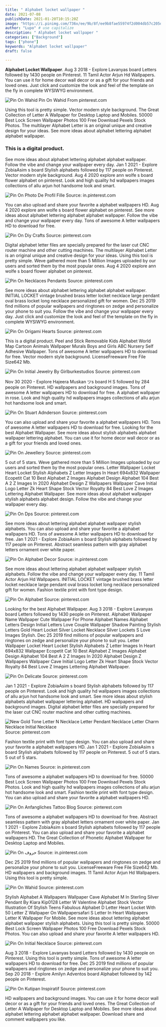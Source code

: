 ```yaml
---
title: " Alphabet locket wallpaper "
date: 2021-07-08
publishDate: 2021-01-20T10:15:20Z
image: "https://i.pinimg.com/736x/ee/9b/8f/ee9b8fae55974f2d004db57c205deaef.jpg"
author: "Lupo" # use capitalize
description: " Alphabet locket wallpaper "
categories: ["Background"]
tags: ["phone"]
keywords: "Alphabet locket wallpaper"
draft: false

---
```



**Alphabet Locket Wallpaper**. Aug 3 2018 - Explore Lavanyas board Letters followed by 1430 people on Pinterest. 11 Tamil Actor Arjun Hd Wallpapers. You can use it for home decor wall decor or as a gift for your friends and loved ones. Just click and customize the look and feel of the template on the fly in complete WYSIWYG environment.

![Pin On Wahid](https://i.pinimg.com/originals/34/a8/65/34a86554d892a49296a64a6e729e37b3.jpg "Pin On Wahid")
Pin On Wahid From pinterest.com


Using this tool is pretty simple. Vector modern style background. The Great Collection of Letter A Wallpaper for Desktop Laptop and Mobiles. 50000 Best Lock Screen Wallpaper Photos 100 Free Download Pexels Stock Photos. The multilayer Alphabet Letter is an original unique and creative design for your ideas. See more ideas about alphabet lettering alphabet alphabet wallpaper.

### This is a digital product.

See more ideas about alphabet lettering alphabet alphabet wallpaper. Follow the vibe and change your wallpaper every day. Jan 1 2021 - Explore ZobiaAsim s board Stylish alphabets followed by 117 people on Pinterest. Vector modern style background. Aug 4 2020 explore ann wolfe s board flower alphabet on pinterest. Look and high quality hd wallpapers images collections of allu arjun hot handsome look and smart.


![Pin On Photo De Profil Fille](https://i.pinimg.com/564x/20/69/69/2069696798bdb3d9e1216806aa35d7cf.jpg "Pin On Photo De Profil Fille")
Source: in.pinterest.com

You can also upload and share your favorite a alphabet wallpapers HD. Aug 4 2020 explore ann wolfe s board flower alphabet on pinterest. See more ideas about alphabet lettering alphabet alphabet wallpaper. Follow the vibe and change your wallpaper every day. Tons of awesome A letter wallpapers HD to download for free.

![Pin On Diy Crafts](https://i.pinimg.com/originals/db/1c/a8/db1ca8433919f5c9be27aedf9c150859.jpg "Pin On Diy Crafts")
Source: pinterest.com

Digital alphabet letter files are specially prepared for the laser cut CNC router machine and other cutting machines. The multilayer Alphabet Letter is an original unique and creative design for your ideas. Using this tool is pretty simple. Weve gathered more than 5 Million Images uploaded by our users and sorted them by the most popular ones. Aug 4 2020 explore ann wolfe s board flower alphabet on pinterest.

![Pin On Necklaces Pendants](https://i.pinimg.com/originals/f0/98/b8/f098b8e2c4bcb92b2af41794b39ba0a6.jpg "Pin On Necklaces Pendants")
Source: pinterest.com

See more ideas about alphabet lettering alphabet alphabet wallpaper. INITIAL LOCKET vintage brushed brass letter locket necklace large pendant oval brass locket long necklace personalized gift for women. Dec 25 2019 find millions of popular wallpapers and ringtones on zedge and personalize your phone to suit you. Follow the vibe and change your wallpaper every day. Just click and customize the look and feel of the template on the fly in complete WYSIWYG environment.

![Pin On Origami Hearts](https://i.pinimg.com/736x/95/a6/ce/95a6cebd6ad5fd3f0412a6a12d487319.jpg "Pin On Origami Hearts")
Source: pinterest.com

This is a digital product. Peel and Stick Removable Kids Alphabet World Map Cartoon Animals Wallpaper Murals Boys and Girls ABC Nursery Self Adhesive Wallpaper. Tons of awesome A letter wallpapers HD to download for free. Vector modern style background. LicenseFreeware Free File Size642 Mb.

![Pin On Initial Jewelry By Girlburkestudios](https://i.pinimg.com/originals/23/25/84/2325843223e2fef7061214fd2df3a588.jpg "Pin On Initial Jewelry By Girlburkestudios")
Source: pinterest.com

Nov 30 2020 - Explore Hajeera Muskan ツs board H S followed by 284 people on Pinterest. HD wallpapers and background images. Tons of awesome A letter wallpapers HD to download for free. A alphabet wallpaper in rose. Look and high quality hd wallpapers images collections of allu arjun hot handsome look and smart.

![Pin On Stuart Adnderson](https://i.pinimg.com/originals/67/8f/a5/678fa52cb15c052e242b2c2856ecc77f.jpg "Pin On Stuart Adnderson")
Source: pinterest.com

You can also upload and share your favorite a alphabet wallpapers HD. Tons of awesome A letter wallpapers HD to download for free. Looking for the best Alphabet Wallpaper. See more ideas about stylish alphabets alphabet wallpaper lettering alphabet. You can use it for home decor wall decor or as a gift for your friends and loved ones.

![Pin On Jewellery](https://i.pinimg.com/originals/7f/e2/9d/7fe29d97e77c1690f9b369a9d34319fa.jpg "Pin On Jewellery")
Source: pinterest.com

5 out of 5 stars. Weve gathered more than 5 Million Images uploaded by our users and sorted them by the most popular ones. Letter Wallpaper Locket Heart Locket Stylish Alphabets Z Letter Images In Heart 694x832 Wallpaper Ecopetit Cat 10 Best Alphabet Z Images Alphabet Design Alphabet 104 Best A 2 Z Images In 2020 Alphabet Design Z Wallpapers Wallpaper Cave Initial Logo Letter Zk Heart Shape Stock Vector Royalty 84 Best Love Z Images Lettering Alphabet Wallpaper. See more ideas about alphabet wallpaper stylish alphabets alphabet design. Follow the vibe and change your wallpaper every day.

![Pin On Dps](https://i.pinimg.com/originals/4d/50/5b/4d505bb5da167b5f2267fba905dad3ce.jpg "Pin On Dps")
Source: pinterest.com

See more ideas about lettering alphabet alphabet wallpaper stylish alphabets. You can also upload and share your favorite a alphabet wallpapers HD. Tons of awesome A letter wallpapers HD to download for free. Jan 1 2021 - Explore ZobiaAsim s board Stylish alphabets followed by 117 people on Pinterest. Abstract seamless pattern with gray alphabet letters ornament over white paper.

![Pin On Alphabet Decor](https://i.pinimg.com/736x/b0/be/35/b0be3521a1d0c1717a86382481f66957.jpg "Pin On Alphabet Decor")
Source: in.pinterest.com

See more ideas about lettering alphabet alphabet wallpaper stylish alphabets. Follow the vibe and change your wallpaper every day. 11 Tamil Actor Arjun Hd Wallpapers. INITIAL LOCKET vintage brushed brass letter locket necklace large pendant oval brass locket long necklace personalized gift for women. Fashion textile print with font type design.

![Pin On Alphabet](https://i.pinimg.com/originals/17/17/35/1717357b2b28a3ffd32ca17937b3241a.jpg "Pin On Alphabet")
Source: pinterest.com

Looking for the best Alphabet Wallpaper. Aug 3 2018 - Explore Lavanyas board Letters followed by 1430 people on Pinterest. Alphabet Wallpaper Name Wallpaper Cute Wallpaper For Phone Alphabet Names Alphabet Letters Design Initial Letters Love Couple Wallpaper Shadow Painting Stylish Letters Gold Heart Locket Silver Locket Necklace Silver Lockets S Love Images Stylish. Dec 25 2019 find millions of popular wallpapers and ringtones on zedge and personalize your phone to suit you. Letter Wallpaper Locket Heart Locket Stylish Alphabets Z Letter Images In Heart 694x832 Wallpaper Ecopetit Cat 10 Best Alphabet Z Images Alphabet Design Alphabet 104 Best A 2 Z Images In 2020 Alphabet Design Z Wallpapers Wallpaper Cave Initial Logo Letter Zk Heart Shape Stock Vector Royalty 84 Best Love Z Images Lettering Alphabet Wallpaper.

![Pin On Delicate](https://i.pinimg.com/originals/e1/de/c7/e1dec71a23171e13242cdb336754afc7.jpg "Pin On Delicate")
Source: pinterest.com

Jan 1 2021 - Explore ZobiaAsim s board Stylish alphabets followed by 117 people on Pinterest. Look and high quality hd wallpapers images collections of allu arjun hot handsome look and smart. See more ideas about stylish alphabets alphabet wallpaper lettering alphabet. HD wallpapers and background images. Digital alphabet letter files are specially prepared for the laser cut CNC router machine and other cutting machines.

![New Gold Tone Letter N Necklace Letter Pendant Necklace Letter Charm Necklace Initial Necklace](https://i.pinimg.com/originals/6b/78/29/6b78292c0cfa616eb4b3f15289fdbe77.jpg "New Gold Tone Letter N Necklace Letter Pendant Necklace Letter Charm Necklace Initial Necklace")
Source: pinterest.com

Fashion textile print with font type design. You can also upload and share your favorite a alphabet wallpapers HD. Jan 1 2021 - Explore ZobiaAsim s board Stylish alphabets followed by 117 people on Pinterest. 5 out of 5 stars. 5 out of 5 stars.

![Pin On Names](https://i.pinimg.com/originals/dc/2c/a7/dc2ca7b2d92379516a793c5038a3d1b4.jpg "Pin On Names")
Source: in.pinterest.com

Tons of awesome a alphabet wallpapers HD to download for free. 50000 Best Lock Screen Wallpaper Photos 100 Free Download Pexels Stock Photos. Look and high quality hd wallpapers images collections of allu arjun hot handsome look and smart. Fashion textile print with font type design. You can also upload and share your favorite a alphabet wallpapers HD.

![Pin On Anfangliches Tattoo Blog](https://i.pinimg.com/originals/bd/c5/7c/bdc57c298a143407796dd7ad8ed805c4.jpg "Pin On Anfangliches Tattoo Blog")
Source: pinterest.com

Tons of awesome a alphabet wallpapers HD to download for free. Abstract seamless pattern with gray alphabet letters ornament over white paper. Jan 1 2021 - Explore ZobiaAsim s board Stylish alphabets followed by 117 people on Pinterest. You can also upload and share your favorite a alphabet wallpapers HD. The Great Collection of Phonetic Alphabet Wallpaper for Desktop Laptop and Mobiles.

![Pin On حروف](https://i.pinimg.com/originals/29/31/ce/2931ce9264a1b33c57ed108266bb2bba.jpg "Pin On حروف")
Source: in.pinterest.com

Dec 25 2019 find millions of popular wallpapers and ringtones on zedge and personalize your phone to suit you. LicenseFreeware Free File Size642 Mb. HD wallpapers and background images. 11 Tamil Actor Arjun Hd Wallpapers. Using this tool is pretty simple.

![Pin On Wahid](https://i.pinimg.com/originals/34/a8/65/34a86554d892a49296a64a6e729e37b3.jpg "Pin On Wahid")
Source: pinterest.com

Stylish Alphabet A Wallpapers Wallpaper Cave Alphabet M In Sterling Silver Pendant By Kiara Kip0128 Letter W Valentine Alphabet Stock Vector Illustration Of Stylish Teens Fabulous Alphabet D Letter Heart Locket With 50 Letter Z Wallpaper On Wallpapersafari S Letter In Heart Wallpapers Letter K Wallpaper For Mobile. See more ideas about lettering alphabet alphabet wallpaper stylish alphabets. Using this tool is pretty simple. 50000 Best Lock Screen Wallpaper Photos 100 Free Download Pexels Stock Photos. You can also upload and share your favorite A letter wallpapers HD.

![Pin On Initial Necklace](https://i.pinimg.com/originals/b3/31/7f/b3317fa303570ff0f1efefd3d5a7262f.jpg "Pin On Initial Necklace")
Source: pinterest.com

Aug 3 2018 - Explore Lavanyas board Letters followed by 1430 people on Pinterest. Using this tool is pretty simple. Tons of awesome A letter wallpapers HD to download for free. Dec 25 2019 find millions of popular wallpapers and ringtones on zedge and personalize your phone to suit you. Sep 20 2018 - Explore Amilyn Adventos board Alphabet followed by 142 people on Pinterest.

![Pin On Kutipan Inspiratif](https://i.pinimg.com/736x/ee/9b/8f/ee9b8fae55974f2d004db57c205deaef.jpg "Pin On Kutipan Inspiratif")
Source: pinterest.com

HD wallpapers and background images. You can use it for home decor wall decor or as a gift for your friends and loved ones. The Great Collection of Letter A Wallpaper for Desktop Laptop and Mobiles. See more ideas about alphabet lettering alphabet alphabet wallpaper. Download share and comment wallpapers you like.

